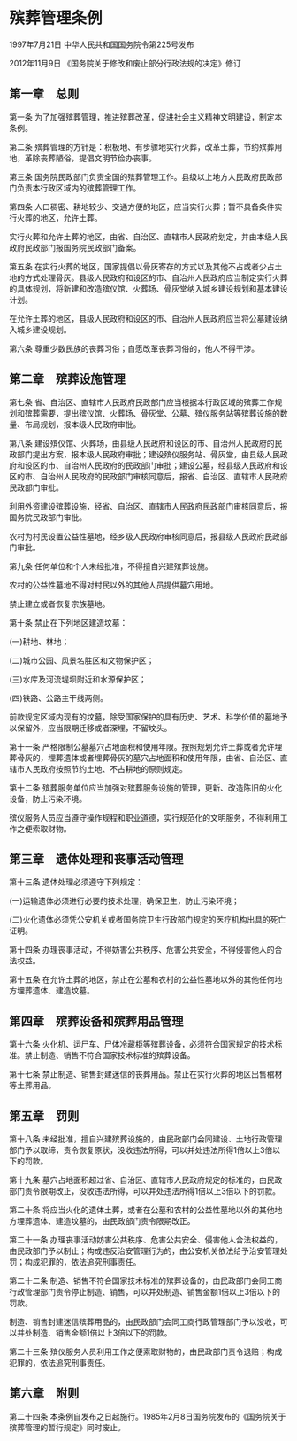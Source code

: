 # 殡葬管理条例

1997年7月21日 中华人民共和国国务院令第225号发布

2012年11月9日 《国务院关于修改和废止部分行政法规的决定》修订

<!-- INFO END -->

## 第一章　总则

第一条 为了加强殡葬管理，推进殡葬改革，促进社会主义精神文明建设，制定本条例。

第二条 殡葬管理的方针是：积极地、有步骤地实行火葬，改革土葬，节约殡葬用地，革除丧葬陋俗，提倡文明节俭办丧事。

第三条 国务院民政部门负责全国的殡葬管理工作。县级以上地方人民政府民政部门负责本行政区域内的殡葬管理工作。

第四条 人口稠密、耕地较少、交通方便的地区，应当实行火葬；暂不具备条件实行火葬的地区，允许土葬。

实行火葬和允许土葬的地区，由省、自治区、直辖市人民政府划定，并由本级人民政府民政部门报国务院民政部门备案。

第五条 在实行火葬的地区，国家提倡以骨灰寄存的方式以及其他不占或者少占土地的方式处理骨灰。县级人民政府和设区的市、自治州人民政府应当制定实行火葬的具体规划，将新建和改造殡仪馆、火葬场、骨灰堂纳入城乡建设规划和基本建设计划。

在允许土葬的地区，县级人民政府和设区的市、自治州人民政府应当将公墓建设纳入城乡建设规划。

第六条 尊重少数民族的丧葬习俗；自愿改革丧葬习俗的，他人不得干涉。

## 第二章　殡葬设施管理

第七条 省、自治区、直辖市人民政府民政部门应当根据本行政区域的殡葬工作规划和殡葬需要，提出殡仪馆、火葬场、骨灰堂、公墓、殡仪服务站等殡葬设施的数量、布局规划，报本级人民政府审批。

第八条 建设殡仪馆、火葬场，由县级人民政府和设区的市、自治州人民政府的民政部门提出方案，报本级人民政府审批；建设殡仪服务站、骨灰堂，由县级人民政府和设区的市、自治州人民政府的民政部门审批；建设公墓，经县级人民政府和设区的市、自治州人民政府的民政部门审核同意后，报省、自治区、直辖市人民政府民政部门审批。

利用外资建设殡葬设施，经省、自治区、直辖市人民政府民政部门审核同意后，报国务院民政部门审批。

农村为村民设置公益性墓地，经乡级人民政府审核同意后，报县级人民政府民政部门审批。

第九条 任何单位和个人未经批准，不得擅自兴建殡葬设施。

农村的公益性墓地不得对村民以外的其他人员提供墓穴用地。

禁止建立或者恢复宗族墓地。

第十条 禁止在下列地区建造坟墓：

(一)耕地、林地；

(二)城市公园、风景名胜区和文物保护区；

(三)水库及河流堤坝附近和水源保护区；

(四)铁路、公路主干线两侧。

前款规定区域内现有的坟墓，除受国家保护的具有历史、艺术、科学价值的墓地予以保留外，应当限期迁移或者深埋，不留坟头。

第十一条 严格限制公墓墓穴占地面积和使用年限。按照规划允许土葬或者允许埋葬骨灰的，埋葬遗体或者埋葬骨灰的墓穴占地面积和使用年限，由省、自治区、直辖市人民政府按照节约土地、不占耕地的原则规定。

第十二条 殡葬服务单位应当加强对殡葬服务设施的管理，更新、改造陈旧的火化设备，防止污染环境。

殡仪服务人员应当遵守操作规程和职业道德，实行规范化的文明服务，不得利用工作之便索取财物。

## 第三章　遗体处理和丧事活动管理

第十三条 遗体处理必须遵守下列规定：

(一)运输遗体必须进行必要的技术处理，确保卫生，防止污染环境；

(二)火化遗体必须凭公安机关或者国务院卫生行政部门规定的医疗机构出具的死亡证明。

第十四条 办理丧事活动，不得妨害公共秩序、危害公共安全，不得侵害他人的合法权益。

第十五条 在允许土葬的地区，禁止在公墓和农村的公益性墓地以外的其他任何地方埋葬遗体、建造坟墓。

## 第四章　殡葬设备和殡葬用品管理

第十六条 火化机、运尸车、尸体冷藏柜等殡葬设备，必须符合国家规定的技术标准。禁止制造、销售不符合国家技术标准的殡葬设备。

第十七条 禁止制造、销售封建迷信的丧葬用品。禁止在实行火葬的地区出售棺材等土葬用品。

## 第五章　罚则

第十八条 未经批准，擅自兴建殡葬设施的，由民政部门会同建设、土地行政管理部门予以取缔，责令恢复原状，没收违法所得，可以并处违法所得1倍以上3倍以下的罚款。

第十九条 墓穴占地面积超过省、自治区、直辖市人民政府规定的标准的，由民政部门责令限期改正，没收违法所得，可以并处违法所得1倍以上3倍以下的罚款。

第二十条 将应当火化的遗体土葬，或者在公墓和农村的公益性墓地以外的其他地方埋葬遗体、建造坟墓的，由民政部门责令限期改正。

第二十一条 办理丧事活动妨害公共秩序、危害公共安全、侵害他人合法权益的，由民政部门予以制止；构成违反治安管理行为的，由公安机关依法给予治安管理处罚；构成犯罪的，依法追究刑事责任。

第二十二条 制造、销售不符合国家技术标准的殡葬设备的，由民政部门会同工商行政管理部门责令停止制造、销售，可以并处制造、销售金额1倍以上3倍以下的罚款。

制造、销售封建迷信殡葬用品的，由民政部门会同工商行政管理部门予以没收，可以并处制造、销售金额1倍以上3倍以下的罚款。

第二十三条 殡仪服务人员利用工作之便索取财物的，由民政部门责令退赔；构成犯罪的，依法追究刑事责任。

## 第六章　附则

第二十四条 本条例自发布之日起施行。1985年2月8日国务院发布的《国务院关于殡葬管理的暂行规定》同时废止。

